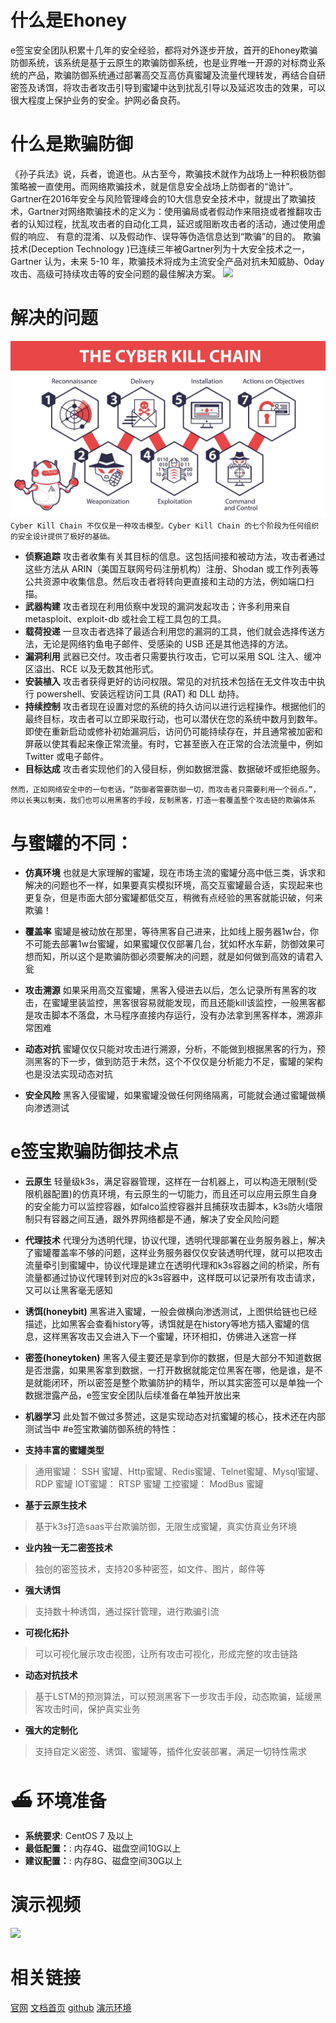 # 什么是Ehoney
e签宝安全团队积累十几年的安全经验，都将对外逐步开放，首开的Ehoney欺骗防御系统，该系统是基于云原生的欺骗防御系统，也是业界唯一开源的对标商业系统的产品，欺骗防御系统通过部署高交互高仿真蜜罐及流量代理转发，再结合自研密签及诱饵，将攻击者攻击引导到蜜罐中达到扰乱引导以及延迟攻击的效果，可以很大程度上保护业务的安全。护网必备良药。

# 什么是欺骗防御
《孙子兵法》说，兵者，诡道也。从古至今，欺骗技术就作为战场上一种积极防御策略被一直使用。而网络欺骗技术，就是信息安全战场上防御者的“诡计”。Gartner在2016年安全与风险管理峰会的10大信息安全技术中，就提出了欺骗技术，Gartner对网络欺骗技术的定义为：使用骗局或者假动作来阻挠或者推翻攻击者的认知过程，扰乱攻击者的自动化工具，延迟或阻断攻击者的活动，通过使用虚假的响应、 有意的混淆、以及假动作、误导等伪造信息达到“欺骗”的目的。 欺骗技术(Deception Technology )已连续三年被Gartner列为十大安全技术之一， Gartner 认为，未来 5-10 年，欺骗技术将成为主流安全产品对抗未知威胁、0day攻击、高级可持续攻击等的安全问题的最佳解决方案。
![](../img/介绍.gif)


# 解决的问题
![](../img/attakcChian.jpg)
`Cyber​​ Kill Chain 不仅仅是一种攻击模型。Cyber​​ Kill Chain 的七个阶段为任何组织的安全设计提供了极好的基础。`

- **侦察追踪**
攻击者收集有关其目标的信息。这包括间接和被动方法，攻击者通过这些方法从 ARIN（美国互联网号码注册机构）注册、Shodan 或工作列表等公共资源中收集信息。然后攻击者将转向更直接和主动的方法，例如端口扫描。
- **武器构建**
攻击者现在利用侦察中发现的漏洞发起攻击；许多利用来自 metasploit、exploit-db 或社会工程工具包的工具。
- **载荷投递**
一旦攻击者选择了最适合利用您的漏洞的工具，他们就会选择传送方法，无论是网络钓鱼电子邮件、受感染的 USB 还是其他选择的方法。
- **漏洞利用**
武器已交付。攻击者只需要执行攻击，它可以采用 SQL 注入、缓冲区溢出、RCE 以及无数其他形式。
- **安装植入**
攻击者获得更好的访问权限。常见的对抗技术包括在无文件攻击中执行 powershell、安装远程访问工具 (RAT) 和 DLL 劫持。
- **持续控制**
攻击者现在设置对您的系统的持久访问以进行远程操作。根据他们的最终目标，攻击者可以立即采取行动，也可以潜伏在您的系统中数月到数年。即使在重新启动或修补初始漏洞后，访问仍可能持续存在，并且通常被加密和屏蔽以使其看起来像正常流量。有时，它甚至嵌入在正常的合法流量中，例如 Twitter 或电子邮件。
- **目标达成**
攻击者实现他们的入侵目标，例如数据泄露、数据破坏或拒绝服务。

`然而，正如网络安全中的一句老话，“防御者需要防御一切，而攻击者只需要利用一个弱点。”，师以长夷以制夷，我们也可以用黑客的手段，反制黑客，打造一套覆盖整个攻击链的欺骗体系`

# 与蜜罐的不同：
- **仿真环境**
也就是大家理解的蜜罐，现在市场主流的蜜罐分高中低三类，诉求和解决的问题也不一样，如果要真实模拟环境，高交互蜜罐最合适，实现起来也更复杂，但是市面大部分蜜罐都低交互，稍微有点经验的黑客就能识破，何来欺骗！

- **覆盖率**
蜜罐是被动放在那里，等待黑客自己进来，比如线上服务器1w台，你不可能去部署1w台蜜罐，如果蜜罐仅仅部署几台，犹如杯水车薪，防御效果可想而知，所以这个是欺骗防御必须要解决的问题，就是如何做到高效的请君入瓮

- **攻击溯源**
如果采用高交互蜜罐，黑客入侵进去以后，怎么记录所有黑客的攻击，在蜜罐里装监控，黑客很容易就能发现，而且还能kill该监控，一般黑客都是攻击脚本不落盘，木马程序直接内存运行，没有办法拿到黑客样本，溯源非常困难

- **动态对抗**
蜜罐仅仅只能对攻击进行溯源，分析，不能做到根据黑客的行为，预测黑客的下一步，做到防范于未然，这个不仅仅是分析能力不足，蜜罐的架构也是没法实现动态对抗

- **安全风险**
黑客入侵蜜罐，如果蜜罐没做任何网络隔离，可能就会通过蜜罐做横向渗透测试


# e签宝欺骗防御技术点
- **云原生**
轻量级k3s，满足容器管理，这样在一台机器上，可以构造无限制(受限机器配置)的仿真环境，有云原生的一切能力，而且还可以应用云原生自身的安全能力可以监控容器，如falco监控容器并且捕获攻击脚本，k3s防火墙限制只有容器之间互通，跟外界网络都是不通，解决了安全风险问题
- **代理技术**
代理分为透明代理，协议代理，透明代理部署在业务服务器上，解决了蜜罐覆盖率不够的问题，这样业务服务器仅仅安装透明代理，就可以把攻击流量牵引到蜜罐中，协议代理是建立在透明代理和k3s容器之间的桥梁，所有流量都通过协议代理转到对应的k3s容器中，这样既可以记录所有攻击请求，又可以让黑客毫无感知

- **诱饵(honeybit)** 
黑客进入蜜罐，一般会做横向渗透测试，上图供给链也已经描述，比如黑客会查看history等，诱饵就是在history等地方插入蜜罐的信息，这样黑客攻击又会进入下一个蜜罐，环环相扣，仿佛进入迷宫一样

- **密签(honeytoken)**
黑客入侵主要还是拿到你的数据，但是大部分不知道数据是否泄露，如果黑客拿到数据，一打开数据就能定位黑客在哪，他是谁，是不是就能闭环，所以密签是整个欺骗防护的精华，所以其实密签可以是单独一个数据泄露产品，e签宝安全团队后续准备在单独开放出来

- **机器学习**
此处暂不做过多赘述，这是实现动态对抗蜜罐的核心，技术还在内部测试当中
#e签宝欺骗防御系统的特性：

- **支持丰富的蜜罐类型**
> 通用蜜罐： SSH 蜜罐、Http蜜罐、Redis蜜罐、Telnet蜜罐、Mysql蜜罐、RDP 蜜罐
> IOT蜜罐：  RTSP 蜜罐
> 工控蜜罐： ModBus 蜜罐

- **基于云原生技术**
> 基于k3s打造saas平台欺骗防御，无限生成蜜罐，真实仿真业务环境

- **业内独一无二密签技术**
> 独创的密签技术，支持20多种密签，如文件、图片，邮件等

- **强大诱饵**
> 支持数十种诱饵，通过探针管理，进行欺骗引流

- **可视化拓扑**
> 可以可视化展示攻击视图，让所有攻击可视化，形成完整的攻击链路

- **动态对抗技术**
> 基于LSTM的预测算法，可以预测黑客下一步攻击手段，动态欺骗，延缓黑客攻击时间，保护真实业务

- **强大的定制化**
> 支持自定义密签、诱饵、蜜罐等，插件化安装部署，满足一切特性需求


# ⛴ 环境准备

- **系统要求**: CentOS 7 及以上
- **最低配置：**: 内存4G、磁盘空间10G以上
- **建议配置：**: 内存8G、磁盘空间30G以上

# 演示视频
![](../img/操作视频.gif)

# 相关链接
[官网](http://www.seccome.com "官网")
[文档首页](# "文旦首页")
[github](https://github.com/seccome/Ehoney "github地址")
[演示环境](http://47.98.206.178:8080/decept-defense)

